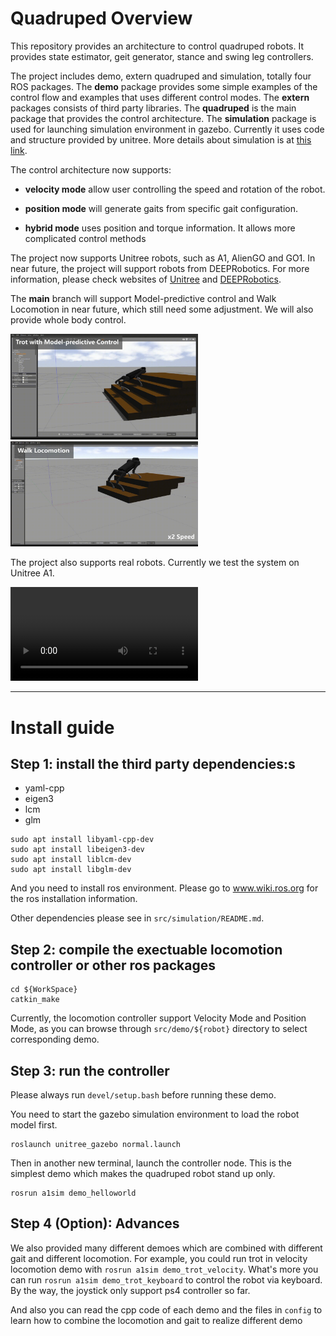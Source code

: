 # Quadruped Overview

This repository provides an architecture to control quadruped robots. It provides state estimator, geit generator, stance and swing leg controllers.  

The project includes demo, extern quadruped and simulation, totally four ROS packages. The **demo** package provides some simple examples of the control flow and examples that uses different control modes. The **extern** packages consists of third party libraries. The **quadruped** is the main package that provides the control architecture. The **simulation** package is used for launching simulation environment in gazebo. Currently it uses code and structure provided by unitree. More details about simulation is at [this link](https://github.com/unitreerobotics/unitree_ros).

The control architecture now supports:

- **velocity mode** allow user controlling the speed and rotation of the robot.

- **position mode** will generate gaits from specific gait configuration.

- **hybrid mode** uses position and torque information. It allows more complicated control methods


The project now supports Unitree robots, such as A1, AlienGO and GO1. In near future, the project will support robots from DEEPRobotics. For more information, please check websites of [Unitree](https://github.com/unitreerobotics) and [DEEPRobotics](https://www.deeprobotics.cn/).

The **main** branch will support Model-predictive control and Walk Locomotion in near future, which still need some adjustment. We will also provide whole body control.

<img src="media/trot-mpc.gif" width="300" />

<img src="media/walk-locomotion.gif" width="300" />

The project also supports real robots. Currently we test the system on Unitree A1.

<video src="media/real.mp4"></video>




---

# Install guide
## Step 1: install the third party dependencies:s
* yaml-cpp
* eigen3
* lcm
* glm

```
sudo apt install libyaml-cpp-dev
sudo apt install libeigen3-dev
sudo apt install liblcm-dev
sudo apt install libglm-dev
```

And you need to install ros environment. Please go to www.wiki.ros.org for the ros installation information.

Other dependencies please see in `src/simulation/README.md`.

## Step 2: compile the exectuable locomotion controller or other ros packages

```
cd ${WorkSpace}
catkin_make
```

Currently, the locomotion controller support Velocity Mode and Position Mode, as you can browse through `src/demo/${robot}` directory to select corresponding demo.

## Step 3: run the controller

Please always run `devel/setup.bash` before running these demo.

You need to start the gazebo simulation environment to load the robot model first.

```
roslaunch unitree_gazebo normal.launch
```

Then in another new terminal, launch the controller node. This is the simplest demo which makes the quadruped robot stand up only.

```
rosrun a1sim demo_helloworld
```

## Step 4 (Option): Advances

We also provided many different demoes which are combined with different gait and different locomotion. For example, you could run trot in velocity locomotion demo with `rosrun a1sim demo_trot_velocity`. What's more you can run `rosrun a1sim demo_trot_keyboard` to control the robot via keyboard. By the way, the joystick only support ps4 controller so far.

And also you can read the cpp code of  each demo and the files in `config` to learn how to combine the locomotion and gait to realize different demo
